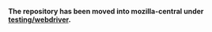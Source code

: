 **The repository has been moved into mozilla-central
under [testing/webdriver](https://searchfox.org/mozilla-central/source/testing/webdriver).**
